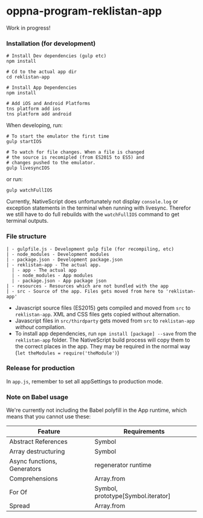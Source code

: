 # oppna-program-reklistan-app

Work in progress!

### Installation (for development)

```
# Install Dev dependencies (gulp etc)
npm install

# Cd to the actual app dir
cd reklistan-app

# Install App Dependencies
npm install

# Add iOS and Android Platforms
tns platform add ios
tns platform add android
```

When developing, run:

```
# To start the emulator the first time
gulp startIOS

# To watch for file changes. When a file is changed
# the source is recomipled (from ES2015 to ES5) and 
# changes pushed to the emulator.
gulp livesyncIOS
```

or run:

```
gulp watchFullIOS
```

Currently, NativeScript does unfortunately not display `console.log` or exception statements in the terminal when running with livesync. Therefor we still have to do full rebuilds with the `watchFullIOS` command to get terminal outputs.


### File structure
```
| - gulpfile.js - Development gulp file (for recompiling, etc)
| - node_modules - Development modules
| - package.json - Development package.json
| - reklistan-app - The actual app.
  | - app - The actual app
  | - node_modules - App modules
  | - package.json - App package json
| - resources - Resources which are not bundled with the app
| - src - Source of the app. Files gets moved from here to 'reklistan-app'

```

* Javascript source files (ES2015) gets compiled and moved from `src` to `reklistan-app`. XML and CSS files gets copied without alternation.
* Javascript files in `src/thirdparty` gets moved from `src` to `reklistan-app` _without_ compilation.
* To install app dependencies, run `npm install [package] --save` from the `reklistan-app` folder. The NativeScript build process will copy them  to the correct places in the app. They may be required in the normal way (`let theModules = require('theModule')`)



### Release for production
In `app.js`, remember to set all appSettings to production mode. 

### Note on Babel usage
We're currently not including the Babel polyfill in the App runtime, which means that you cannot use these:

|Feature | Requirements |
|--------|--------------|
|Abstract References | Symbol |
|Array destructuring | Symbol |
|Async functions, Generators | regenerator runtime |
|Comprehensions | Array.from |
|For Of | Symbol, prototype[Symbol.iterator] |
|Spread | Array.from |


